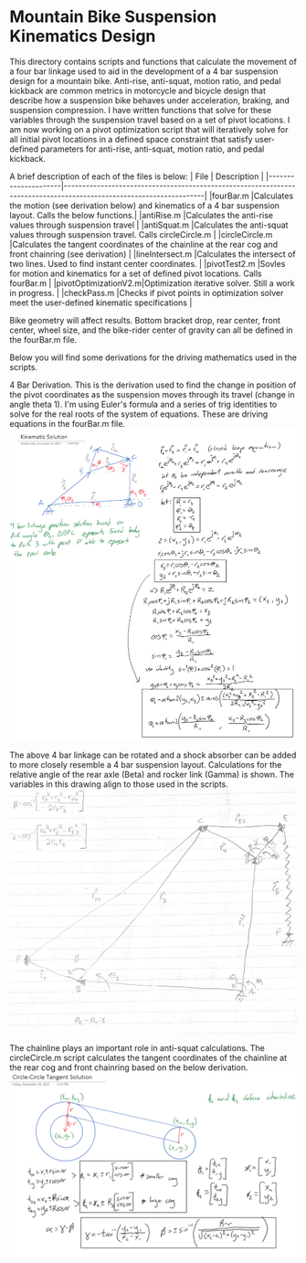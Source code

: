 # Mountain Bike Suspension Kinematics Design
This directory contains scripts and functions that calculate the movement of a four bar linkage used to aid in the development of a 4 bar suspension design for a mountain bike. Anti-rise, anti-squat, motion ratio, and pedal kickback are common metrics in motorcycle and bicycle design that describe how a suspension bike behaves under acceleration, braking, and suspension compression. I have written functions that solve for these variables through the suspension travel based on a set of pivot locations. I am now working on a pivot optimization script that will iteratively solve for all initial pivot locations in a defined space constraint that satisfy user-defined parameters for anti-rise, anti-squat, motion ratio, and pedal kickback.

A brief description of each of the files is below:
| File                | Description                                                                                                        |
|---------------------|--------------------------------------------------------------------------------------------------------------------|
|fourBar.m            |Calculates the motion (see derivation below) and kinematics of a 4 bar suspension layout. Calls the below functions.| 
|antiRise.m           |Calculates the anti-rise values through suspension travel                                                           |
|antiSquat.m          |Calculates the anti-squat values through suspension travel. Calls circleCircle.m                                    |
|circleCircle.m       |Calculates the tangent coordinates of the chainline at the rear cog and front chainring (see derivation)            |
|lineIntersect.m      |Calculates the intersect of two lines. Used to find instant center coordinates.                                     |
|pivotTest2.m         |Sovles for motion and kinematics for a set of defined pivot locations. Calls fourBar.m                              |
|pivotOptimizationV2.m|Optimization iterative solver. Still a work in progress.                                                            | 
|checkPass.m          |Checks if pivot points in optimization solver meet the user-defined kinematic specifications                        |

Bike geometry will affect results. Bottom bracket drop, rear center, front center, wheel size, and the bike-rider center of gravity can all be defined in the fourBar.m file.

Below you will find some derivations for the driving mathematics used in the scripts.

4 Bar Derivation. This is the derivation used to find the change in position of the pivot coordinates as the suspension moves through its travel (change in angle theta 1). I'm using Euler's formula and a series of trig identities to solve for the real roots of the system of equations. These are driving equations in the fourBar.m file.
![4 Bar Derivation](https://github.com/nilskingston1/bikeDesign/blob/main/4%20Bar%20Derivation.png)

The above 4 bar linkage can be rotated and a shock absorber can be added to more closely resemble a 4 bar suspension layout. Calculations for the relative angle of the rear axle (Beta) and rocker link (Gamma) is shown. The variables in this drawing align to those used in the scripts.
![Rear axle and rocker position](https://github.com/nilskingston1/bikeDesign/blob/main/Rear%20axle%20and%20rocker%20locations.jpg)

The chainline plays an important role in anti-squat calculations. The circleCircle.m script calculates the tangent coordinates of the chainline at the rear cog and front chainring based on the below derivation.
![Chainline Derivation](https://github.com/nilskingston1/bikeDesign/blob/main/Chainline%20Derivation.png)
